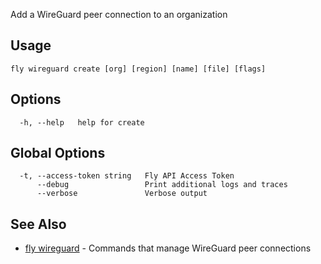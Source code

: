 Add a WireGuard peer connection to an organization

## Usage
~~~
fly wireguard create [org] [region] [name] [file] [flags]
~~~

## Options

~~~
  -h, --help   help for create
~~~

## Global Options

~~~
  -t, --access-token string   Fly API Access Token
      --debug                 Print additional logs and traces
      --verbose               Verbose output
~~~

## See Also

* [fly wireguard](/docs/flyctl/wireguard/)	 - Commands that manage WireGuard peer connections

